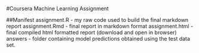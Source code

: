 #Coursera Machine Learning Assignment

##Manifest
assignment.R - my raw code used to build the final markdown report
assignment.Rmd - final report in markdown format
assignment.html - final compiled html formatted report (download and open in browser)
answers - folder containing model predictions obtained using the test data set.
